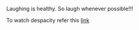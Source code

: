 Laughing is healthy. So laugh whenever possible!!!

To watch despacity refer this [link](https://www.youtube.com/watch?v=kJQP7kiw5Fk)